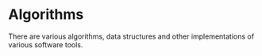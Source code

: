 # Algorithms

There are various algorithms, data structures and other implementations of various software tools.
